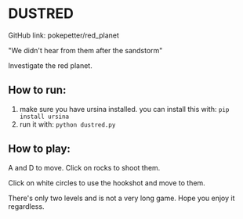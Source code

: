 # DUSTRED

GitHub link: pokepetter/red_planet


"We didn't hear from them after the sandstorm"

Investigate the red planet.

## How to run:

1) make sure you have ursina installed. you can install this with: `pip install ursina`
2) run it with: `python dustred.py`



## How to play:

A and D to move.
Click on rocks to shoot them.

Click on white circles to use the hookshot and move to them.


There's only two levels and is not a very long game. Hope you enjoy it regardless.
